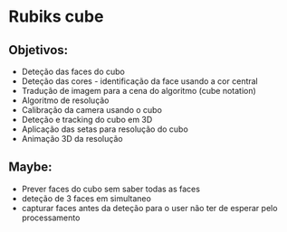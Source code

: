 # Rubiks cube

## Objetivos:
- Deteção das faces do cubo 
- Deteção das cores - identificação da face usando a cor central
- Tradução de imagem para a cena do algoritmo (cube notation)
- Algoritmo de resolução
- Calibração da camera usando o cubo
- Deteção e tracking do cubo em 3D 
- Aplicação das setas para resolução do cubo
- Animação 3D da resolução

## Maybe:
- Prever faces do cubo sem saber todas as faces
- deteção de 3 faces em simultaneo
- capturar faces antes da deteção para o user não ter de esperar pelo processamento
